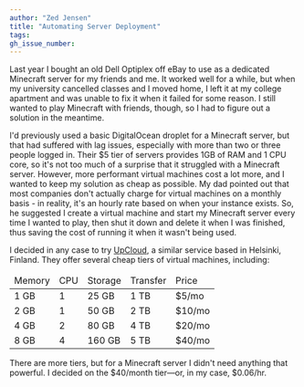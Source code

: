 ```yaml
---
author: "Zed Jensen"
title: "Automating Server Deployment"
tags:  
gh_issue_number:
---
```


Last year I bought an old Dell Optiplex off eBay to use as a dedicated Minecraft server for my friends and me. It worked well for a while, but when my university cancelled classes and I moved home, I left it at my college apartment and was unable to fix it when it failed for some reason. I still wanted to play Minecraft with friends, though, so I had to figure out a solution in the meantime.

I'd previously used a basic DigitalOcean droplet for a Minecraft server, but that had suffered with lag issues, especially with more than two or three people logged in. Their $5 tier of servers provides 1GB of RAM and 1 CPU core, so it's not too much of a surprise that it struggled with a Minecraft server. However, more performant virtual machines cost a lot more, and I wanted to keep my solution as cheap as possible. My dad pointed out that most companies don't actually charge for virtual machines on a monthly basis - in reality, it's an hourly rate based on when your instance exists. So, he suggested I create a virtual machine and start my Minecraft server every time I wanted to play, then shut it down and delete it when I was finished, thus saving the cost of running it when it wasn't being used.


I decided in any case to try [UpCloud](https://upcloud.com/), a similar service based in Helsinki, Finland. They offer several cheap tiers of virtual machines, including:

<div class="table-scroll">
  <table>
    <thead>
      <td>Memory</td>
      <td>CPU</td>
      <td>Storage</td>
      <td>Transfer</td>
      <td>Price</td>
    </thead>
    <tr>
      <td>1 GB</td>
      <td>1</td>
      <td>25 GB</td>
      <td>1 TB</td>
      <td>$5/mo</td>
    </tr>
    <tr>
      <td>2 GB</td>
      <td>1</td>
      <td>50 GB</td>
      <td>2 TB</td>
      <td>$10/mo</td>
    </tr>
    <tr>
      <td>4 GB</td>
      <td>2</td>
      <td>80 GB</td>
      <td>4 TB</td>
      <td>$20/mo</td>
    </tr>
    <tr>
      <td>8 GB</td>
      <td>4</td>
      <td>160 GB</td>
      <td>5 TB</td>
      <td>$40/mo</td>
    </tr>
  </table>
</div>

There are more tiers, but for a Minecraft server I didn't need anything that powerful. I decided on the $40/month tier—or, in my case, $0.06/hr.
